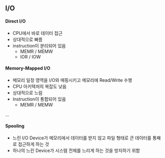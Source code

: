## I/O
#### Direct I/O
- CPU에서 바로 데이터 접근
- 상대적으로 빠름
- instruction이 분리되어 있음
	- MEMR / MEMW
	- IOR / IOW
#### Memory-Mapped I/O
- 메모리 일정 영역을 I/O와 매핑시키고 메모리에 Read/Write 수행
- CPU 아키텍처의 복잡도 낮음
- 상대적으로 느림
- Instruction이 통합되어 있음
	- MEMR / MEMW

...

#### Spooling
- 느린 I/O Device가 메모리에서 데이터를 받지 않고 파일 형태로 큰 데이터를 통째로 접근하게 하는 것
- 하나의 느린 Device가 시스템 전체를 느리게 하는 것을 방지하기 위함